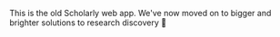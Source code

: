 This is the old Scholarly web app. We've now moved on to bigger and brighter solutions to research discovery 🙂
